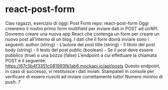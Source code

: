 # react-post-form

Ciao ragazzi, esercizio di oggi: Post Form
repo: react-post-form
Oggi creeremo il nostro primo form multifield per inviare dati in POST ad un’API.
Dovremo creare una nuova app React che contenga un form per creare un nuovo post all’interno di un blog.
I dati che il form dovrà inviare sono i seguenti:
author (string) - L’autore del post
title (string) - Il titolo del post
body (string) - Il testo del post
public (boolean) - Se il post deve essere pubblico (true) o una bozza (false)
L’endpoint a cui effettuare la chiamata POST è il seguente: https://67c5b4f3351c081993fb1ab6.mockapi.io/api/posts
Questo endpoint, in caso di successo, vi restituisce i dati inviati. Stampateli in console per verificare di essere riusciti ad inviare correttamente tutto!
Numero minimo di push: 7
